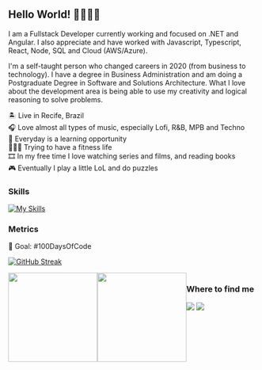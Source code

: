 
## Hello World! 👋🏻👋🏻

I am a Fullstack Developer currently working and focused on .NET and Angular. I also appreciate and have worked with Javascript, Typescript, React, Node, SQL and Cloud (AWS/Azure).

I'm a self-taught person who changed careers in 2020 (from business to technology). I have a degree in Business Administration and am doing a Postgraduate Degree in Software and Solutions Architecture. What I love about the development area is being able to use my creativity and logical reasoning to solve problems.

🏝️ Live in Recife, Brazil <br>
🎧 Love almost all types of music, especially Lofi, R&B, MPB and Techno <br>
🌱 Everyday is a learning opportunity <br>
🏃🏻‍♀️ Trying to have a fitness life <br>
🎞️ In my free time I love watching series and films, and reading books <br>
🎮 Eventually I play a little LoL and do puzzles <br>

### Skills

[![My Skills](https://skillicons.dev/icons?i=js,ts,html,css,angular,react,azure,aws,cs,dotnet,nodejs,git,github,vscode,postman)](https://skillicons.dev)

### Metrics
🎯 Goal: #100DaysOfCode

[![GitHub Streak](https://streak-stats.demolab.com/?user=rebeccamanzi&theme=tokyonight&hide_border=true)](https://git.io/streak-stats)

 <div style="display: flex;">
  <img height="180em" src="https://github-readme-stats.vercel.app/api?username=rebeccamanzi&show_icons=true&theme=tokyonight&hide_border=true&include_all_commits=true&count_private=true"/>
  <img height="180em" src="https://github-readme-stats.vercel.app/api/top-langs/?username=rebeccamanzi&layout=compact&langs_count=16&theme=tokyonight&hide_border=true"/>
<div>

### Where to find me
<div> 
  <a href = "mailto:rebeccamanzi@gmail.com"><img src="https://img.shields.io/badge/-Gmail-%23333?style=for-the-badge&logo=gmail&logoColor=white" target="_blank"></a>
  <a href="https://www.linkedin.com/in/rebeccamanzi/" target="_blank"><img src="https://img.shields.io/badge/-LinkedIn-%230077B5?style=for-the-badge&logo=linkedin&logoColor=white" target="_blank"></a> 
</div>
